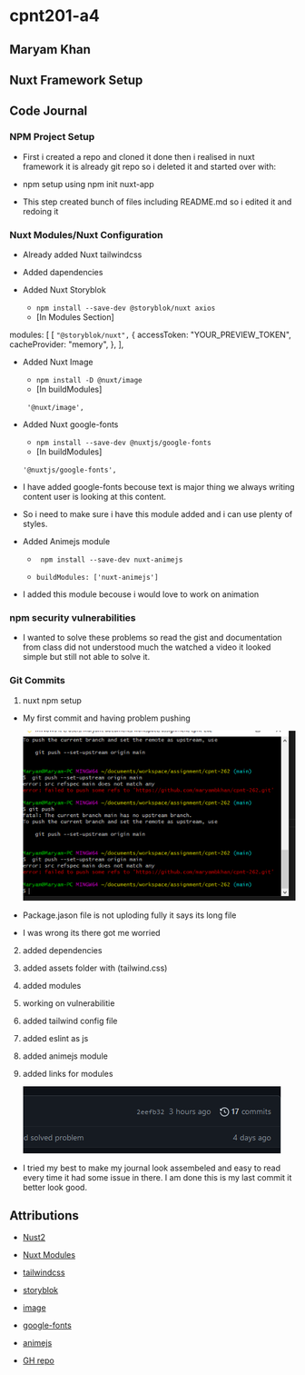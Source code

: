 # cpnt201-a4

## Maryam Khan

## Nuxt Framework Setup

## Code Journal

 ### **NPM Project Setup**

  - First i created a repo and cloned it done then i realised in nuxt framework it is already git repo 
    so i deleted it and started over with:

  - npm setup using
    npm init nuxt-app <project-name>
  - This step created bunch of files including README.md
  so i edited it and redoing it

 ### **Nuxt Modules/Nuxt Configuration**

    
  - Already added Nuxt tailwindcss
  - Added dapendencies

     
  - Added Nuxt Storyblok
     - `npm install --save-dev @storyblok/nuxt axios`
     - [In Modules Section]
        
  modules: [
    [
      `"@storyblok/nuxt",`
       {
        accessToken: "YOUR_PREVIEW_TOKEN",
        cacheProvider: "memory",
      },
    ],

  
    
  - Added Nuxt Image
    - `npm install -D @nuxt/image`
    - [In buildModules]

     ` '@nuxt/image',`

      
  - Added Nuxt google-fonts
    - `npm install --save-dev @nuxtjs/google-fonts`
    - [In buildModules] 

     `'@nuxtjs/google-fonts', `
  - I have added google-fonts becouse text is major thing 
   we always writing content user is looking at this content.
  - So i need to make sure i have this module added and i can use plenty of styles.

     
  - Added Animejs module
    - ` npm install --save-dev nuxt-animejs`

    - `buildModules: ['nuxt-animejs']`
  - I added this module becouse i would love to work on 
   animation



 ### **npm security vulnerabilities**

- I wanted to solve these problems so read the gist and documentation from class did not understood much the watched a video
 it looked simple but still not able to solve it.

 ### **Git Commits**

  1. nuxt npm setup
   - My first commit and having problem pushing 

     ![Error](/assets/images/Capture.PNG)
   - Package.jason file is not uploding fully it says its long file
   - I was wrong its there got me worried 

  2. added dependencies
  3. added assets folder with (tailwind.css)
  4. added modules
  5. working on vulnerabilitie
  6. added tailwind config file
  7. added eslint as js
  8. added animejs module
  9. added links for modules

     ![Hashes](/assets/images/hashes.PNG)

  - I tried my best to make my journal look assembeled and easy to read every time 
  it had some issue in there. I am done this is my last commit it better look good.

## Attributions

- [Nust2](https://nuxtjs.org/docs/get-started/installation/)
- [Nuxt Modules](https://modules.nuxtjs.org/)
- [tailwindcss](https://tailwindcss.nuxtjs.org/setup)
- [storyblok](https://github.com/storyblok/storyblok-nuxt)
- [image](https://image.nuxtjs.org/getting-started/installation)
- [google-fonts](https://github.com/nuxt-community/google-fonts-module)
- [animejs](https://github.com/ivodolenc/nuxt-animejs)



- [GH repo](https://github.com/maryambkhan/cpnt201-a4)
